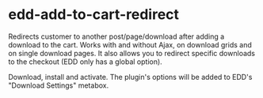 edd-add-to-cart-redirect
========================

Redirects customer to another post/page/download after adding a download to the cart. Works with and without Ajax, on download grids and on single download pages. It also allows you to redirect specific downloads to the checkout (EDD only has a global option).

Download, install and activate. The plugin's options will be added to EDD's "Download Settings" metabox.
